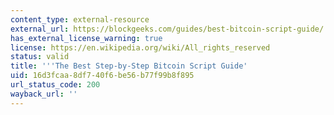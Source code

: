 ```yaml
---
content_type: external-resource
external_url: https://blockgeeks.com/guides/best-bitcoin-script-guide/
has_external_license_warning: true
license: https://en.wikipedia.org/wiki/All_rights_reserved
status: valid
title: '''The Best Step-by-Step Bitcoin Script Guide'
uid: 16d3fcaa-8df7-40f6-be56-b77f99b8f895
url_status_code: 200
wayback_url: ''
---
```

